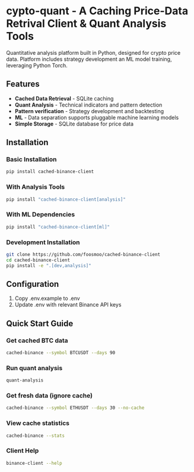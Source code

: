 # cypto-quant - A Caching Price-Data Retrival Client & Quant Analysis Tools

Quantitative analysis platform built in Python, designed for crypto price data. Platform includes strategy development an ML model training, leveraging Python Torch.

## Features

- **Cached Data Retrieval** - SQLite caching 
- **Quant Analysis** - Technical indicators and pattern detection
- **Pattern verification** - Strategy development and backtesting
- **ML** - Data separation supports pluggable machine learning models
- **Simple Storage** - SQLite database for price data

## Installation

### Basic Installation
```bash
pip install cached-binance-client
```

### With Analysis Tools
```bash
pip install "cached-binance-client[analysis]"
```

### With ML Dependencies
```bash
pip install "cached-binance-client[ml]"
```

### Development Installation
```bash
git clone https://github.com/foosmoo/cached-binance-client
cd cached-binance-client
pip install -e ".[dev,analysis]"
```

## Configuration

1. Copy .env.example to .env
2. Update .env with relevant Binance API keys

## Quick Start Guide

### Get cached BTC data
```bash 
cached-binance --symbol BTCUSDT --days 90
```

### Run quant analysis
```bash 
quant-analysis
```

### Get fresh data (ignore cache)
```bash 
cached-binance --symbol ETHUSDT --days 30 --no-cache
```

### View cache statistics
```bash 
cached-binance --stats
```

### Client Help
```bash
binance-client --help
```
